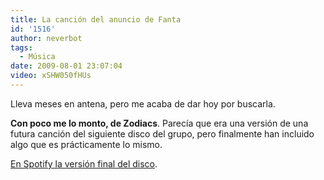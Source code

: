 ```yaml
---
title: La canción del anuncio de Fanta
id: '1516'
author: neverbot
tags:
  - Música
date: 2009-08-01 23:07:04
video: xSHW050fHUs
---
```


Lleva meses en antena, pero me acaba de dar hoy por buscarla.

**Con poco me lo monto, de Zodiacs**. Parecía que era una versión de una futura canción del siguiente disco del grupo, pero finalmente han incluido algo que es prácticamente lo mismo.

[En Spotify la versión final del disco](spotify:track:4nSYdsjOKFaYdLNL4MHx3z).